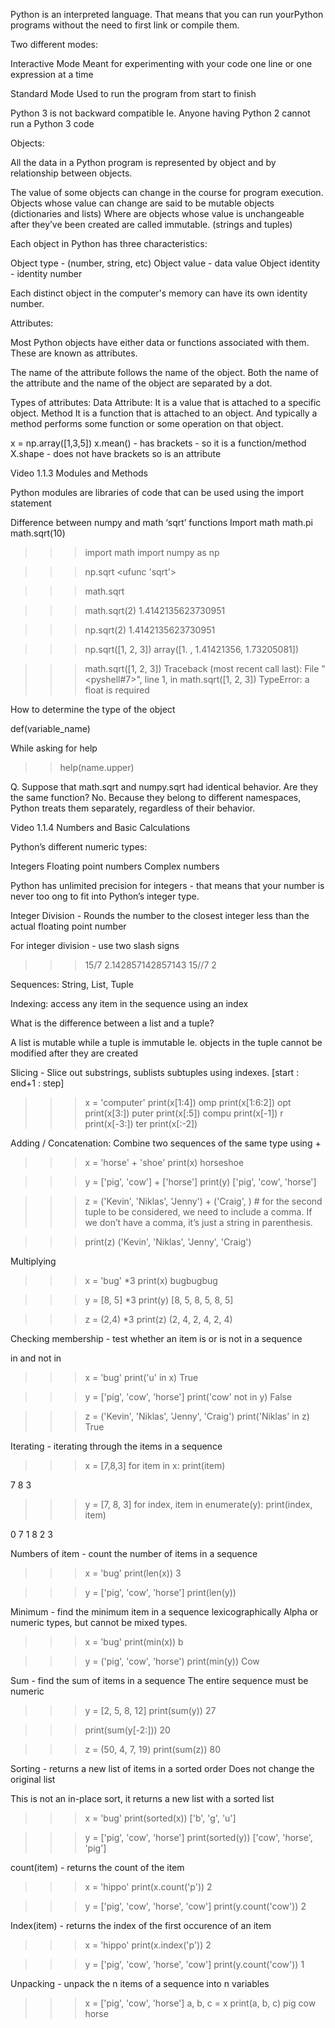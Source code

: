 Python is an interpreted language. 
That means that you can run yourPython programs without the need to first link or compile them.

Two different modes:

Interactive Mode
Meant for experimenting with your code one line or one expression at a time

Standard Mode
Used to run the program from start to finish

Python 3 is not backward compatible
Ie. Anyone having Python 2 cannot run a Python 3 code

Objects:

All the data in a Python program is represented by object and by relationship between objects.

The value of some objects can change in the course for program execution.
Objects whose value can change are said to be mutable objects (dictionaries and lists)
Where are objects whose value is unchangeable after they’ve been created are called immutable. (strings and tuples)

Each object in Python has three characteristics:

Object type - (number, string, etc)
Object value - data value
Object identity - identity number

Each distinct object in the computer's memory can have its own identity number.

Attributes:

Most Python objects have either data or functions associated with them. These are known as attributes.

The name of the attribute follows the name of the object.
Both the name of the attribute and the name of the object are separated by a dot.

Types of attributes:
Data Attribute:
It is a value that is attached to a specific object.
Method
    It is a function that is attached to an object.
    And typically a method performs some function or some operation on that object.



x = np.array([1,3,5])
x.mean() - has brackets - so it is a function/method
X.shape - does not have brackets so is an attribute


Video 1.1.3 Modules and Methods



Python modules are libraries of code that can be used using the import statement

Difference between numpy and math ‘sqrt’ functions
Import math
math.pi
math.sqrt(10)

>>> import math
>>> import numpy as np

>>> np.sqrt
<ufunc 'sqrt'>

>>> math.sqrt
<built-in function sqrt>

>>> math.sqrt(2)
1.4142135623730951

>>> np.sqrt(2)
1.4142135623730951

>>> np.sqrt([1, 2, 3])
array([1.        , 1.41421356, 1.73205081])

>>> math.sqrt([1, 2, 3])
Traceback (most recent call last):
  File "<pyshell#7>", line 1, in <module>
    math.sqrt([1, 2, 3])
TypeError: a float is required




How to determine the type of the object

def(variable_name)


While asking for help

>> help(name.upper)


Q. Suppose that math.sqrt and numpy.sqrt had identical behavior. Are they the same function?
No. Because they belong to different namespaces, Python treats them separately, regardless of their behavior. 


Video 1.1.4 Numbers and Basic Calculations

Python’s different numeric types:

Integers
Floating point numbers
Complex numbers

Python has unlimited precision for integers - that means that your number is never too ong to fit into Python’s integer type.


Integer Division - Rounds the number to the closest integer less than the actual floating point number

For integer division - use two slash signs

>>> 15/7
2.142857142857143
>>> 15//7
2


Sequences: String, List, Tuple

Indexing: access any item in the sequence using an index

What is the difference between a list and a tuple?

A list is mutable while a tuple is immutable
Ie. objects in the tuple cannot be modified after they are created

Slicing - Slice out substrings, sublists subtuples using indexes.
[start : end+1 : step]

>>> x = 'computer'
>>> print(x[1:4])
omp
>>> print(x[1:6:2])
opt
>>> print(x[3:])
puter
>>> print(x[:5])
compu
>>> print(x[-1])
r
>>> print(x[-3:])
ter
>>> print(x[:-2])


Adding / Concatenation: Combine two sequences of the same type using +

>>> x = 'horse' + 'shoe'
>>> print(x)
horseshoe


>>> y = ['pig', 'cow'] + ['horse']
>>> print(y)
['pig', 'cow', 'horse']


>>> z = ('Kevin', 'Niklas', 'Jenny') + ('Craig', ) # for the second tuple to be considered, we need to include a comma. If we don’t have a comma, it’s just a string in parenthesis.

>>> print(z)
('Kevin', 'Niklas', 'Jenny', 'Craig')


Multiplying

>>> x = 'bug' *3
>>> print(x)
bugbugbug

>>> y = [8, 5] *3
>>> print(y)
[8, 5, 8, 5, 8, 5]


>>> z = (2,4) *3
>>> print(z)
(2, 4, 2, 4, 2, 4)

Checking membership - test whether an item is or is not in a sequence

in and not in

>>> x = 'bug'
>>> print('u' in x)
True


>>> y = ['pig', 'cow', 'horse']
>>> print('cow' not in y)
False


>>> z = ('Kevin', 'Niklas', 'Jenny', 'Craig')
>>> print('Niklas' in z)
True


Iterating - iterating through the items in a sequence

>>> x = [7,8,3]
>>> for item in x:
    print(item)

    
7
8
3

>>> y = [7, 8, 3]
>>> for index, item in enumerate(y):
    print(index, item)

    
0 7
1 8
2 3

Numbers of item  - count the number of items in a sequence

>>> x = 'bug'
>>> print(len(x))
3


>>> y = ['pig', 'cow', 'horse']
>>> print(len(y))


Minimum - find the minimum item in a sequence lexicographically
Alpha or numeric types, but cannot be mixed types.

>>> x = 'bug'
>>> print(min(x))
b


>>> y = ('pig', 'cow', 'horse')
>>> print(min(y))
Cow


Sum - find the sum of items in a sequence
The entire sequence must be numeric

>>> y = [2, 5, 8, 12]
>>> print(sum(y))
27


>>> print(sum(y[-2:]))
20


>>> z = (50, 4, 7, 19)
>>> print(sum(z))
80


Sorting - returns a new list of items in a sorted order
Does not change the original list

This is not an in-place sort, it returns a new list with a sorted list

>>> x = 'bug'
>>> print(sorted(x))
['b', 'g', 'u']


>>> y = ['pig', 'cow', 'horse']
>>> print(sorted(y))
['cow', 'horse', 'pig']


count(item) - returns the count of the item

>>> x = 'hippo'
>>> print(x.count('p'))
2


>>> y = ['pig', 'cow', 'horse', 'cow']
>>> print(y.count('cow'))
2

Index(item) - returns the index of the first occurence of an item

>>> x = 'hippo'
>>> print(x.index('p'))
2


>>> y = ['pig', 'cow', 'horse', 'cow']
>>> print(y.count('cow'))
1

Unpacking - unpack the n items of a sequence into n variables

>>> x = ['pig', 'cow', 'horse']
>>> a, b, c = x
>>> print(a, b, c)
pig cow horse



